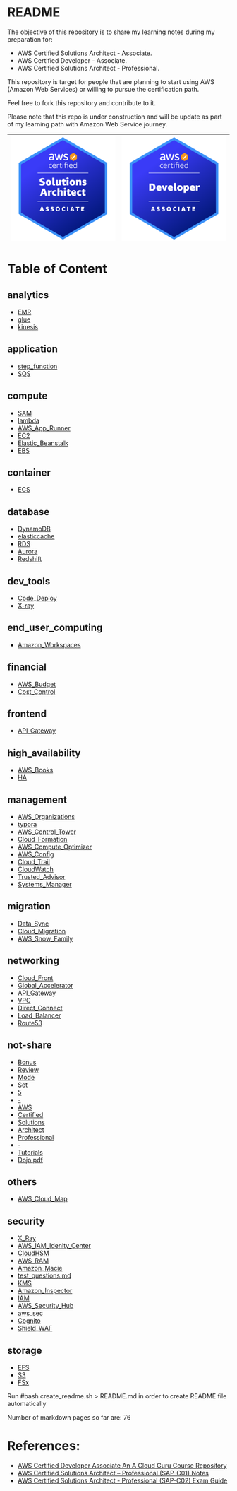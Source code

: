 # README

The objective of this repository is to share my learning notes during my preparation for:

- AWS Certified Solutions Architect - Associate.
- AWS Certified Developer - Associate.
- AWS Certified Solutions Architect - Professional.

This repository is target for people that are planning to start using AWS (Amazon Web Services) or willing to pursue the certification path.

Feel free to fork this repository and contribute to it.

Please note that this repo is under construction and will be update as part of my learning path with Amazon Web Service journey.



| <img src="./images/sa-ass.png" alt="drawing" width="400"/> | <img src="./images/devops-ass.png" alt="drawing" width="400"/> |
| ---------------------------------------------------------- | ------------------------------------------------------------ |

 

# Table of Content

## analytics
- [EMR](analytics/EMR.markdown)
- [glue](analytics/glue.markdown)
- [kinesis](analytics/kinesis.markdown)
## application
- [step_function](application/step_function.markdown)
- [SQS](application/SQS.markdown)
## compute
- [SAM](compute/SAM.markdown)
- [lambda](compute/lambda.markdown)
- [AWS_App_Runner](compute/AWS_App_Runner.markdown)
- [EC2](compute/EC2.markdown)
- [Elastic_Beanstalk](compute/Elastic_Beanstalk.markdown)
- [EBS](compute/EBS.markdown)
## container
- [ECS](container/ECS.markdown)
## database
- [DynamoDB](database/DynamoDB.markdown)
- [elasticcache](database/elasticcache.markdown)
- [RDS](database/RDS.markdown)
- [Aurora](database/Aurora.markdown)
- [Redshift](database/Redshift.markdown)
## dev_tools
- [Code_Deploy](dev_tools/Code_Deploy.markdown)
- [X-ray](dev_tools/X-ray.markdown)
## end_user_computing
- [Amazon_Workspaces](end_user_computing/Amazon_Workspaces.markdown)
## financial
- [AWS_Budget](financial/AWS_Budget.markdown)
- [Cost_Control](financial/Cost_Control.markdown)
## frontend
- [API_Gateway](frontend/API_Gateway.markdown)
## high_availability
- [AWS_Books](high_availability/AWS_Books.markdown)
- [HA](high_availability/HA.markdown)
## management
- [AWS_Organizations](management/AWS_Organizations.markdown)
- [typora](management/typora)
- [AWS_Control_Tower](management/AWS_Control_Tower.markdown)
- [Cloud_Formation](management/Cloud_Formation.markdown)
- [AWS_Compute_Optimizer](management/AWS_Compute_Optimizer.markdown)
- [AWS_Config](management/AWS_Config.markdown)
- [Cloud_Trail](management/Cloud_Trail.markdown)
- [CloudWatch](management/CloudWatch.markdown)
- [Trusted_Advisor](management/Trusted_Advisor.markdown)
- [Systems_Manager](management/Systems_Manager.markdown)
## migration
- [Data_Sync](migration/Data_Sync.markdown)
- [Cloud_Migration](migration/Cloud_Migration.markdown)
- [AWS_Snow_Family](migration/AWS_Snow_Family.markdown)
## networking
- [Cloud_Front](networking/Cloud_Front.markdown)
- [Global_Accelerator](networking/Global_Accelerator.markdown)
- [API_Gateway](networking/API_Gateway.markdown)
- [VPC](networking/VPC.markdown)
- [Direct_Connect](networking/Direct_Connect.markdown)
- [Load_Balancer](networking/Load_Balancer.markdown)
- [Route53](networking/Route53.markdown)
## not-share
- [Bonus](not-share/Bonus)
- [Review](Review)
- [Mode](Mode)
- [Set](Set)
- [5](5)
- [-](-)
- [AWS](AWS)
- [Certified](Certified)
- [Solutions](Solutions)
- [Architect](Architect)
- [Professional](Professional)
- [-](-)
- [Tutorials](Tutorials)
- [Dojo.pdf](Dojo.pdf)
## others
- [AWS_Cloud_Map](others/AWS_Cloud_Map.markdown)
## security
- [X_Ray](security/X_Ray.markdown)
- [AWS_IAM_Idenity_Center](security/AWS_IAM_Idenity_Center.markdown)
- [CloudHSM](security/CloudHSM.markdown)
- [AWS_RAM](security/AWS_RAM.markdown)
- [Amazon_Macie](security/Amazon_Macie.markdown)
- [test_questions.md](security/test_questions.md)
- [KMS](security/KMS.markdown)
- [Amazon_Inspector](security/Amazon_Inspector.markdown)
- [IAM](security/IAM.markdown)
- [AWS_Security_Hub](security/AWS_Security_Hub.markdown)
- [aws_sec](security/aws_sec.markdown)
- [Cognito](security/Cognito.markdown)
- [Shield_WAF](security/Shield_WAF.markdown)
## storage
- [EFS](storage/EFS.markdown)
- [S3](storage/S3.markdown)
- [FSx](storage/FSx.markdown)



 Run #bash create_readme.sh > README.md  in order to create README file automatically

 Number of markdown pages so far are: 76




# References:

- [AWS Certified Developer Associate An A Cloud Guru Course Repository](https://github.com/ACloudGuru-Resources/course-aws-certified-developer-associate)
- [AWS Certified Solutions Architect – Professional (SAP-C01) Notes](https://github.com/Ernyoke/certified-aws-solutions-architect-professional)
- [AWS Certified Solutions Architect - Professional (SAP-C02) Exam Guide](https://d1.awsstatic.com/training-and-certification/docs-sa-pro/AWS-Certified-Solutions-Architect-Professional_Exam-Guide.pdf)